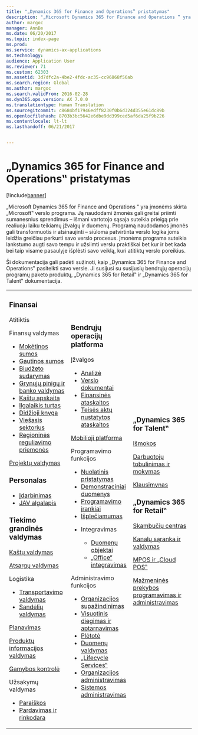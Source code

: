 ```yaml
---
title: "„Dynamics 365 for Finance and Operations‟ pristatymas"
description: "„Microsoft Dynamics 365 for Finance and Operations ‟ yra įmonėms skirta „Microsoft‟ verslo programa. Šiame puslapyje pateikta informacija padės išmokti ir pradėti naudoti produktą."
author: margoc
manager: AnnBe
ms.date: 06/20/2017
ms.topic: index-page
ms.prod: 
ms.service: dynamics-ax-applications
ms.technology: 
audience: Application User
ms.reviewer: 71
ms.custom: 62303
ms.assetid: 3d7dfc2a-4be2-4fdc-ac35-cc96868f56ab
ms.search.region: Global
ms.author: margoc
ms.search.validFrom: 2016-02-28
ms.dyn365.ops.version: AX 7.0.0
ms.translationtype: Human Translation
ms.sourcegitcommit: c8684bf17946edff8230f0b6d324d355e61dc89b
ms.openlocfilehash: 8703b3bc5642e6dbe9dd399ced5af6da25f9b226
ms.contentlocale: lt-lt
ms.lasthandoff: 06/21/2017


---
```

# <a name="introduction-to-dynamics-365-finance-and-operations"></a>„Dynamics 365 for Finance and Operations‟ pristatymas

[!include[banner](includes/banner.md)]

„Microsoft Dynamics 365 for Finance and Operations ‟ yra įmonėms skirta „Microsoft‟ verslo programa. Ją naudodami žmonės gali greitai priimti sumanesnius sprendimus – išmani vartotojo sąsaja suteikia prieigą prie realiuoju laiku teikiamų įžvalgų ir duomenų. Programą naudodamos įmonės gali transformuotis ir atsinaujinti – siūloma patvirtinta verslo logika joms leidžia greičiau perkurti savo verslo procesus. Įmonėms programa suteikia lankstumo augti savo tempu ir užsiimti verslu praktiškai bet kur ir bet kada bei taip visame pasaulyje išplėsti savo veiklą, kuri atitiktų verslo poreikius. 

Ši dokumentacija gali padėti sužinoti, kaip „Dynamics 365 for Finance and Operations‟ pasitelkti savo versle. Ji susijusi su susijusių bendrųjų operacijų programų paketo produktų, „Dynamics 365 for Retail‟ ir „Dynamics 365 for Talent‟ dokumentacija. 

<table>
<colgroup>
<col width="33%" />
<col width="33%" />
<col width="33%" />
</colgroup>
<tbody>
<tr class="odd">
<td><h3>Finansai</h3>
<p>Atitiktis</p>
<p>Finansų valdymas</p>
<ul><li><a href="../financials/accounts-payable/accounts-payable">Mokėtinos sumos</a></li>
<li><a href="../financials/accounts-receivable/accounts-receivable">Gautinos sumos</a></li>
<li><a href="../financials/budgeting/budgeting-overview">Biudžeto sudarymas</a></li>
<li><a href="../financials/cash-bank-management/cash-bank-management">Grynųjų pinigų ir banko valdymas</a></li>
<li><a href="../financials/cost-accounting/cost-accounting-home-page">Kaštų apskaita</a></li>
<li><a href="../financials/fixed-assets/fixed-assets">Ilgalaikis turtas</a></li>
<li><a href="../financials/general-ledger/general-ledger">Didžioji knyga</a></li>

<li><a href="../financials/public-sector/public-sector-functionality">Viešasis sektorius</a></li>
<li><a href="../dev-itpro/lcs-solutions/country-region">Regioninės reguliavimo priemonės</a></li></ul>
<p><a href="../financials/project-management/overview-project-management-accounting">Projektų valdymas</a></p>
<H3>Personalas</h3>
  <ul>
<li><a href="hr/manage-recruiting-process">Įdarbinimas</a></li>
<li><a href="hr/localizations/noam-usa-payroll">JAV algalapis</a></li>
</ul>
<h3>Tiekimo grandinės valdymas</h3>
<p><a href="../supply-chain/cost-management/costing-sheets">Kaštų valdymas</a></p>
<p><a href="../supply-chain/inventory/inventory-locations">Atsargų valdymas</a></p>
<p>Logistika</p>
<ul><li><a href="../supply-chain/transportation/transportation-management-overview">Transportavimo valdymas</a></li>
<li><a href="../supply-chain/warehousing/warehouse-configuration">Sandėlių valdymas</a></li></ul></li>
<p><a href="../supply-chain/master-planning/master-plans">Planavimas</a></p>
  <p><a href="../supply-chain/pim/set-up-maintain-product-configuration-model">Produktų informacijos valdymas</a></p>
  <p><a href="../supply-chain/production-control/create-production-orders">Gamybos kontrolė</a></p>
<p>Užsakymų valdymas</p>
  <ul><li><a href="../supply-chain/procurement/procurement-sourcing-overview">Paraiškos</a></li>
  <li><a href="../supply-chain/sales-marketing/overview-sales-marketing">Pardavimas ir rinkodara</a></li></ul>
</td>
<td>
<h3>Bendrųjų operacijų platforma</h3>
<p>Įžvalgos</p>
<ul><li><a href="../dev-itpro/analytics/analytics">Analizė</a></li>
 <li><a href="../dev-itpro/analytics/document-reporting-services">Verslo dokumentai</a></li>
<li><a href="../dev-itpro/analytics/financial-reporting-intro">Finansinės ataskaitos</a></li>
<li><a href="../dev-itpro/analytics/general-electronic-reporting">Teisės aktų nustatytos ataskaitos</a></li></ul>

<p><a href="../dev-itpro/mobile-apps/mobile-platform">Mobilioji platforma</a></p>

 <p>Programavimo funkcijos</p>
<ul>
<li><a href="../dev-itpro/continuous-delivery-home-page">Nuolatinis pristatymas</a></li>
<li><a href="../dev-itpro/get-started/demo-data">Demonstraciniai duomenys</a></li>
<li><a href="../dev-itpro/dev-tools/developer-home-page">Programavimo įrankiai</a></li>
<li><a href="../dev-itpro/extensibility/customize-model-elements-extensions">Išplečiamumas</a></li>
<li><p>Integravimas</p>
<ul><li><a href="../dev-itpro/data-entities/data-entities">Duomenų objektai</a></li>
<li><a href="../dev-itpro/office-integration/office-integration">„Office“ integravimas</a></li></ul></li></ul>

<p>Administravimo funkcijos<p>
<ul>
<li><a href="../get-started/onboarding-home">Organizacijos supažindinimas</a></li>
<li><a href="../dev-itpro/deploy-demo-environment">Visuotinis diegimas ir aptarnavimas</a></li>
<li><a href="../dev-itpro/migration-upgrade/upgrade-home-page">Plėtotė</a></li>
<li><a href="../dev-itpro/data-entities/data-management-integration-data-entity">Duomenų valdymas</a></li>
<li><a href="../dev-itpro/lifecycle-services/lcs">„Lifecycle Services‟</a></li>
<li><a href="../fin-and-ops/organization-administration/organization-administration-home-page">Organizacijos administravimas</a></li>
<li><a href="../dev-itpro/sysadmin/system-administration-home-page">Sistemos administravimas</a></li>
<ul>
</td>
<td>
<h3>„Dynamics 365 for Talent‟</h3>
<p><a href="../talent/manage-benefit-program">Išmokos</a></p>
<p><a href="../talent/performance-management-overview">Darbuotojų tobulinimas ir mokymas</a></p>
<p><a href="../talent/questionnaires">Klausimynas</a></p>

<h3>„Dynamics 365 for Retail‟</h3>
<p><a href="../retail/call-center-functionality">Skambučių centras</p>
<p><a href="../retail/define-maintain-retail-channels">Kanalų sąranka ir valdymas</p>
<p><a href="../retail/retail-peripherals-overview">MPOS ir „Cloud POS‟</p>
<p><a href="../retail/dev-itpro/dev-retail-home-page">Mažmeninės prekybos programavimas ir administravimas</p>

</td>
</tr>

</tbody>
</table>

